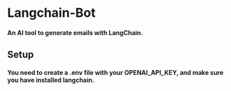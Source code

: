 # Langchain-Bot
#### An AI tool to generate emails with LangChain.
## Setup
#### You need to create a .env file with your OPENAI_API_KEY, and make sure you have installed langchain.
